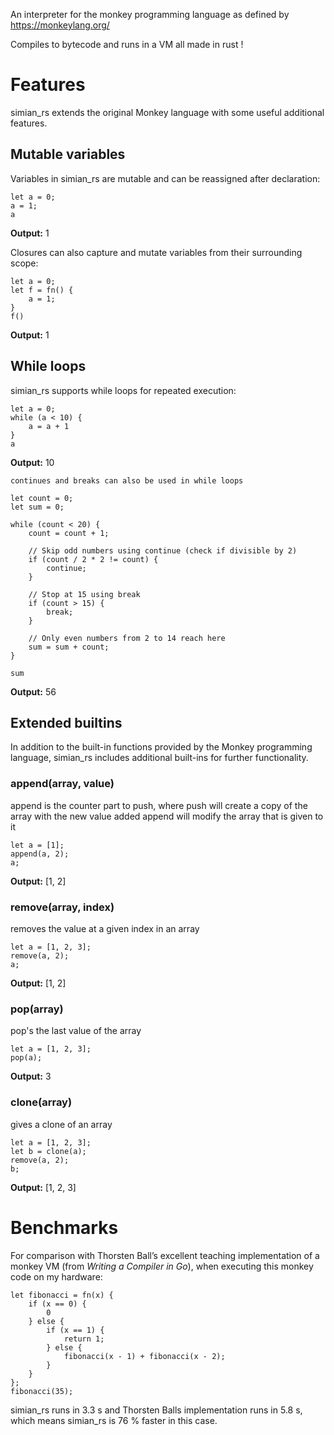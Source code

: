 An interpreter for the monkey programming language as defined by https://monkeylang.org/

Compiles to bytecode and runs in a VM all made in rust !

# Features
simian_rs extends the original Monkey language with some useful additional features.

## Mutable variables

Variables in simian_rs are mutable and can be reassigned after declaration:

``` monkey
let a = 0;
a = 1;
a
```

**Output:** 1

Closures can also capture and mutate variables from their surrounding scope:

``` monkey
let a = 0;
let f = fn() {
    a = 1;
}
f()
```

**Output:** 1

## While loops

simian_rs supports while loops for repeated execution:

``` monkey
let a = 0;
while (a < 10) {
    a = a + 1
}
a
```

**Output:** 10

```monkey 
continues and breaks can also be used in while loops

let count = 0;
let sum = 0;

while (count < 20) {
    count = count + 1;
    
    // Skip odd numbers using continue (check if divisible by 2)
    if (count / 2 * 2 != count) {
        continue;
    }
    
    // Stop at 15 using break
    if (count > 15) {
        break;
    }
    
    // Only even numbers from 2 to 14 reach here
    sum = sum + count;
}

sum
```

**Output:** 56

## Extended builtins

In addition to the built-in functions provided by the Monkey programming language, simian_rs includes additional built-ins for further functionality.

### append(array, value)
append is the counter part to push, where push will create a copy of the array with the new value added append will modify the array that is given to it

```monkey
let a = [1];
append(a, 2);
a;
``` 

**Output:** [1, 2]

### remove(array, index)
removes the value at a given index in an array


```monkey
let a = [1, 2, 3];
remove(a, 2);
a;
``` 

**Output:** [1, 2]

### pop(array)
pop's the last value of the array

```monkey
let a = [1, 2, 3];
pop(a);
``` 

**Output:** 3

### clone(array)
gives a clone of an array
```monkey
let a = [1, 2, 3];
let b = clone(a);
remove(a, 2);
b;
``` 

**Output:** [1, 2, 3]

# Benchmarks

For comparison with Thorsten Ball’s excellent teaching implementation of a monkey VM (from *Writing a Compiler in Go*), when executing this monkey code on my hardware:

``` monkey
let fibonacci = fn(x) {
    if (x == 0) {
        0
    } else {
        if (x == 1) {
            return 1;
        } else {
            fibonacci(x - 1) + fibonacci(x - 2);
        }
    }
};
fibonacci(35);
```

simian_rs runs in 3.3 s and Thorsten Balls implementation runs in 5.8 s, which means simian_rs is 76 % faster in this case.
